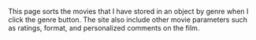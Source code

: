 This page sorts the movies that I have stored in an object by genre when I click the genre button. The site also include other movie parameters such as ratings, format, and personalized comments on the film.
